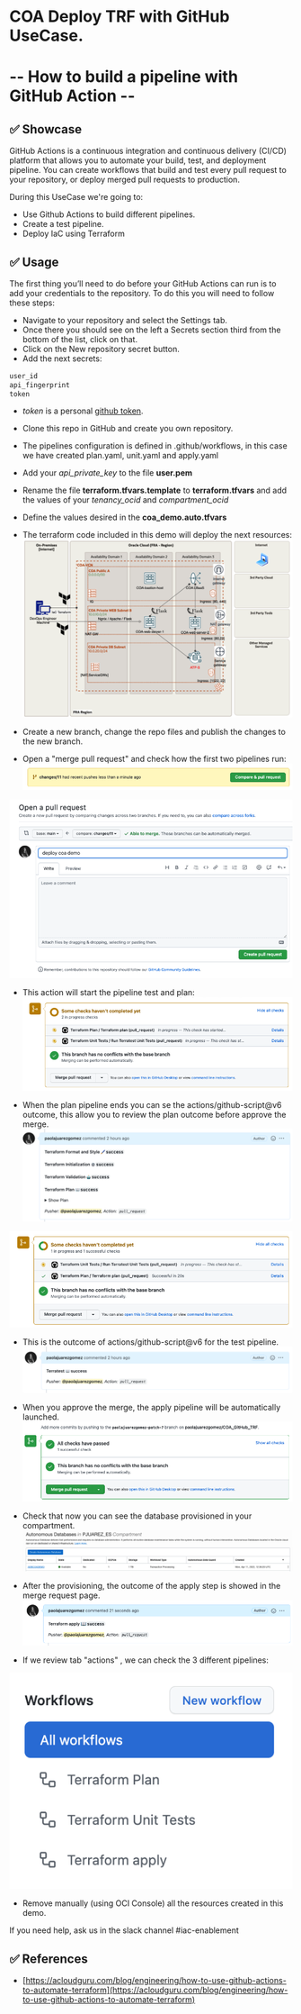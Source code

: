 # COA Deploy TRF with GitHub UseCase. 
# -- How to build a pipeline with GitHub Action  --

## ✅ Showcase

GitHub Actions is a continuous integration and continuous delivery (CI/CD) platform that allows you to automate your build, test, and deployment pipeline. You can create workflows that build and test every pull request to your repository, or deploy merged pull requests to production.

During this UseCase we're going to:

* Use Github Actions to build different pipelines.
* Create a test pipeline.
* Deploy IaC using Terraform

## ✅ Usage

The first thing you’ll need to do before your GitHub Actions can run is to add your credentials to the repository. To do this you will need to follow these steps:

* Navigate to your repository and select the Settings tab.
* Once there you should see on the left a Secrets section third from the bottom of the list, click on that.
* Click on the New repository secret button.
* Add the next secrets:

````
user_id
api_fingerprint
token
````
* *token* is a personal [github token](https://docs.github.com/en/authentication/keeping-your-account-and-data-secure/creating-a-personal-access-token).

* Clone this repo in GitHub and create you own repository.
* The pipelines configuration is defined in .github/workflows, in this case we have created plan.yaml, unit.yaml and apply.yaml
* Add your *api_private_key* to the file **user.pem**
* Rename the file **terraform.tfvars.template** to **terraform.tfvars** and add the values of your *tenancy_ocid* and *compartment_ocid*
* Define the values desired in the  **coa_demo.auto.tfvars**

* The terraform code included in this demo will deploy the next resources:
![COA-Demo-Diagram.png](images/COA-Demo-Diagram.png)

* Create a new branch, change the repo files and publish the changes to the new branch. 
* Open a "merge pull request" and check how the first two pipelines run:
![tabactions](images/Pullreques.png)


![tabactions](images/Pullreques1.png)

* This action will start the pipeline test and plan:
![tabactions](images/pipelines.png)

* When the plan pipeline ends you can se the actions/github-script@v6  outcome, this allow you to review the plan outcome before approve the merge.
![output](images/PlanOutcome.png)

![output](images/Planends.png)

* This is the outcome of actions/github-script@v6 for the test pipeline.
![output](images/testOutcome.png)

* When you approve the merge, the apply pipeline will be automatically launched.
![meergeends](images/meergeends.png)

* Check that now you can see the database provisioned in your compartment.
![console](images/DatabaseConsole.png)

* After the provisioning, the outcome of the apply step is showed in the merge request page.
![console](images/OutcomeApply.png)

* If we review tab "actions" , we can check the 3 different pipelines:

![tabactions](images/tabactions.png)

* Remove manually (using OCI Console) all the resources created in this demo.

If you need help, ask us in the slack channel #iac-enablement

## ✅ References
* [https://acloudguru.com/blog/engineering/how-to-use-github-actions-to-automate-terraform](https://acloudguru.com/blog/engineering/how-to-use-github-actions-to-automate-terraform)
